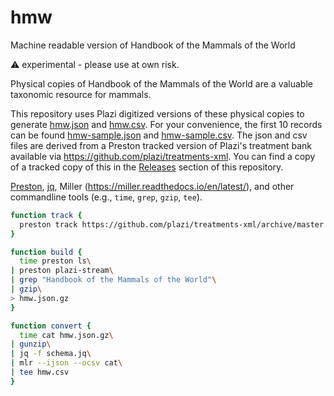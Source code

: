 # hmw
Machine readable version of Handbook of the Mammals of the World

:warning: experimental - please use at own risk.

Physical copies of Handbook of the Mammals of the World are a valuable taxonomic resource for mammals.

This repository uses Plazi digitized versions of these physical copies to generate [hmw.json](hmw.json) and [hmw.csv](hmw.csv). For your convenience, the first 10 records can be found [hmw-sample.json](hmw-sample.json) and [hmw-sample.csv](hmw-sample.json). The json and csv files are derived from a Preston tracked version of Plazi's treatment bank available via https://github.com/plazi/treatments-xml. You can find a copy of a tracked copy of this in the [Releases](../releases) section of this repository.


[Preston](https://preston.guoda.bio), [jq](https://stedolan.github.io/jq/), Miller (https://miller.readthedocs.io/en/latest/), and other commandline tools (e.g., ```time```, ```grep```, ```gzip```, ```tee```).


```bash
function track { 
  preston track https://github.com/plazi/treatments-xml/archive/master.zip
}

function build {
  time preston ls\
| preston plazi-stream\
| grep "Handbook of the Mammals of the World"\
| gzip\
> hmw.json.gz
}

function convert {
  time cat hmw.json.gz\
| gunzip\
| jq -f schema.jq\
| mlr --ijson --ocsv cat\
| tee hmw.csv
}
```
